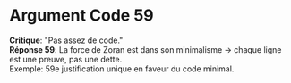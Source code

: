 # Argument Code 59
**Critique**: "Pas assez de code."  
**Réponse 59**: La force de Zoran est dans son minimalisme → chaque ligne est une preuve, pas une dette.  
Exemple: 59e justification unique en faveur du code minimal.
